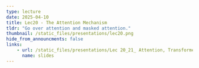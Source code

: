 ```yaml
---
type: lecture
date: 2025-04-10
title: Lec20 - The Attention Mechanism
tldr: "Go over attention and masked attention."
thumbnail: /static_files/presentations/lec20.png
hide_from_announcments: false
links:
    - url: /static_files/presentations/Lec 20_21_ Attention, Transformers and ChatGPT.pdf
      name: slides
---
```

